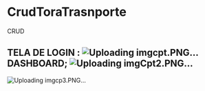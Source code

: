 # CrudToraTrasnporte
CRUD

TELA DE LOGIN :
![Uploading imgcpt.PNG…]()
DASHBOARD;
![Uploading imgCpt2.PNG…]()
-
![Uploading imgcp3.PNG…]()
